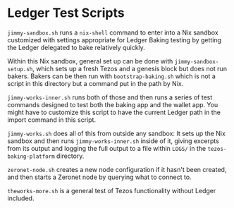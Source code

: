 # Ledger Test Scripts

`jimmy-sandbox.sh` runs a `nix-shell` command to enter into a Nix sandbox customized with
settings appropriate for Ledger Baking testing by getting the Ledger delegated to bake
relatively quickly.

Within this Nix sandbox, general set up can be done with `jimmy-sandbox-setup.sh`, which
sets up a fresh Tezos and a genesis block but does not run bakers. Bakers can be then run
with `bootstrap-baking.sh` which is not a script in this directory but a command put in
the path by Nix.

`jimmy-works-inner.sh` runs both of those and then runs a series of test commands designed
to test both the baking app and the wallet app. You might have to customize this script to have the
current Ledger path in the import command in this script.

`jimmy-works.sh` does all of this from outside any sandbox: It sets up the Nix sandbox and then
runs `jimmy-works-inner.sh` inside of it, giving excerpts from its output and logging the full
output to a file within `LOGS/` in the `tezos-baking-platform` directory.

`zeronet-node.sh` creates a new node configuration if it hasn't been created, and then starts
a Zeronet node by querying what to connect to.

`theworks-more.sh` is a general test of Tezos functionality without Ledger included.
